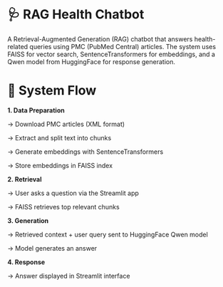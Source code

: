 # 🩺 RAG Health Chatbot

A Retrieval-Augmented Generation (RAG) chatbot that answers health-related queries using PMC (PubMed Central) articles.
The system uses FAISS for vector search, SentenceTransformers for embeddings, and a Qwen model from HuggingFace for response generation.

# 🚀 System Flow

**1. Data Preparation**

-> Download PMC articles (XML format)
  
-> Extract and split text into chunks
  
-> Generate embeddings with SentenceTransformers
  
-> Store embeddings in FAISS index

**2. Retrieval**

-> User asks a question via the Streamlit app

-> FAISS retrieves top relevant chunks

**3. Generation**

-> Retrieved context + user query sent to HuggingFace Qwen model

-> Model generates an answer

**4. Response**

-> Answer displayed in Streamlit interface
